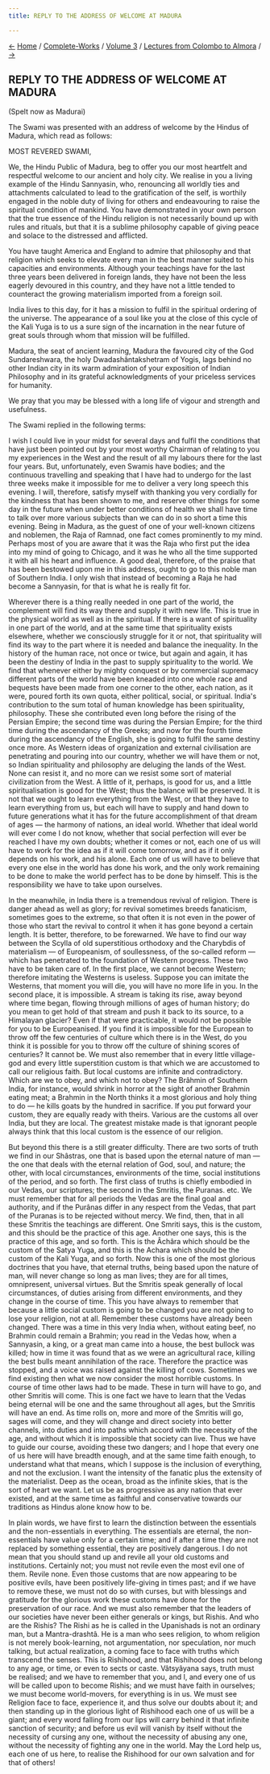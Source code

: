 ```yaml
---
title: REPLY TO THE ADDRESS OF WELCOME AT MADURA

---
```

<div>

[←](reply_to_the_address_of_welcome_at_shivaganga_and_manamadura.htm)
[Home](../../../index.htm) / [Complete-Works](../../complete_works.htm)
/ [Volume 3](../volume_3_contents.htm) / [Lectures from Colombo to
Almora](lectures_from_colombo_to_almora_contents.htm)
/ [→](the_mission_of_the_vedanta.htm)

  

## REPLY TO THE ADDRESS OF WELCOME AT MADURA

(Spelt now as Madurai)

The Swami was presented with an address of welcome by the Hindus of
Madura, which read as follows:

MOST REVERED SWAMI,

We, the Hindu Public of Madura, beg to offer you our most heartfelt and
respectful welcome to our ancient and holy city. We realise in you a
living example of the Hindu Sannyasin, who, renouncing all worldly ties
and attachments calculated to lead to the gratification of the self, is
worthily engaged in the noble duty of living for others and endeavouring
to raise the spiritual condition of mankind. You have demonstrated in
your own person that the true essence of the Hindu religion is not
necessarily bound up with rules and rituals, but that it is a sublime
philosophy capable of giving peace and solace to the distressed and
afflicted.

You have taught America and England to admire that philosophy and that
religion which seeks to elevate every man in the best manner suited to
his capacities and environments. Although your teachings have for the
last three years been delivered in foreign lands, they have not been the
less eagerly devoured in this country, and they have not a little tended
to counteract the growing materialism imported from a foreign soil.

India lives to this day, for it has a mission to fulfil in the spiritual
ordering of the universe. The appearance of a soul like you at the close
of this cycle of the Kali Yuga is to us a sure sign of the incarnation
in the near future of great souls through whom that mission will be
fulfilled.

Madura, the seat of ancient learning, Madura the favoured city of the
God Sundareshwara, the holy Dwadashântakshetram of Yogis, lags behind no
other Indian city in its warm admiration of your exposition of Indian
Philosophy and in its grateful acknowledgments of your priceless
services for humanity.

We pray that you may be blessed with a long life of vigour and strength
and usefulness.

The Swami replied in the following terms:

I wish I could live in your midst for several days and fulfil the
conditions that have just been pointed out by your most worthy Chairman
of relating to you my experiences in the West and the result of all my
labours there for the last four years. But, unfortunately, even Swamis
have bodies; and the continuous travelling and speaking that I have had
to undergo for the last three weeks make it impossible for me to deliver
a very long speech this evening. I will, therefore, satisfy myself with
thanking you very cordially for the kindness that has been shown to me,
and reserve other things for some day in the future when under better
conditions of health we shall have time to talk over more various
subjects than we can do in so short a time this evening. Being in
Madura, as the guest of one of your well-known citizens and noblemen,
the Raja of Ramnad, one fact comes prominently to my mind. Perhaps most
of you are aware that it was the Raja who first put the idea into my
mind of going to Chicago, and it was he who all the time supported it
with all his heart and influence. A good deal, therefore, of the praise
that has been bestowed upon me in this address, ought to go to this
noble man of Southern India. I only wish that instead of becoming a Raja
he had become a Sannyasin, for that is what he is really fit for.

Wherever there is a thing really needed in one part of the world, the
complement will find its way there and supply it with new life. This is
true in the physical world as well as in the spiritual. If there is a
want of spirituality in one part of the world, and at the same time that
spirituality exists elsewhere, whether we consciously struggle for it or
not, that spirituality will find its way to the part where it is needed
and balance the inequality. In the history of the human race, not once
or twice, but again and again, it has been the destiny of India in the
past to supply spirituality to the world. We find that whenever either
by mighty conquest or by commercial supremacy different parts of the
world have been kneaded into one whole race and bequests have been made
from one corner to the other, each nation, as it were, poured forth its
own quota, either political, social, or spiritual. India's contribution
to the sum total of human knowledge has been spirituality, philosophy.
These she contributed even long before the rising of the Persian Empire;
the second time was during the Persian Empire; for the third time during
the ascendancy of the Greeks; and now for the fourth time during the
ascendancy of the English, she is going to fulfil the same destiny once
more. As Western ideas of organization and external civilisation are
penetrating and pouring into our country, whether we will have them or
not, so Indian spirituality and philosophy are deluging the lands of the
West. None can resist it, and no more can we resist some sort of
material civilization from the West. A little of it, perhaps, is good
for us, and a little spiritualisation is good for the West; thus the
balance will be preserved. It is not that we ought to learn everything
from the West, or that they have to learn everything from us, but each
will have to supply and hand down to future generations what it has for
the future accomplishment of that dream of ages — the harmony of
nations, an ideal world. Whether that ideal world will ever come I do
not know, whether that social perfection will ever be reached I have my
own doubts; whether it comes or not, each one of us will have to work
for the idea as if it will come tomorrow, and as if it only depends on
his work, and his alone. Each one of us will have to believe that every
one else in the world has done his work, and the only work remaining to
be done to make the world perfect has to be done by himself. This is the
responsibility we have to take upon ourselves.

In the meanwhile, in India there is a tremendous revival of religion.
There is danger ahead as well as glory; for revival sometimes breeds
fanaticism, sometimes goes to the extreme, so that often it is not even
in the power of those who start the revival to control it when it has
gone beyond a certain length. It is better, therefore, to be forewarned.
We have to find our way between the Scylla of old superstitious
orthodoxy and the Charybdis of materialism — of Europeanism, of
soullessness, of the so-called reform — which has penetrated to the
foundation of Western progress. These two have to be taken care of. In
the first place, we cannot become Western; therefore imitating the
Westerns is useless. Suppose you can imitate the Westerns, that moment
you will die, you will have no more life in you. In the second place, it
is impossible. A stream is taking its rise, away beyond where time
began, flowing through millions of ages of human history; do you mean to
get hold of that stream and push it back to its source, to a Himalayan
glacier? Even if that were practicable, it would not be possible for you
to be Europeanised. If you find it is impossible for the European to
throw off the few centuries of culture which there is in the West, do
you think it is possible for you to throw off the culture of shining
scores of centuries? It cannot be. We must also remember that in every
little village-god and every little superstition custom is that which we
are accustomed to call our religious faith. But local customs are
infinite and contradictory. Which are we to obey, and which not to obey?
The Brâhmin of Southern India, for instance, would shrink in horror at
the sight of another Brahmin eating meat; a Brahmin in the North thinks
it a most glorious and holy thing to do — he kills goats by the hundred
in sacrifice. If you put forward your custom, they are equally ready
with theirs. Various are the customs all over India, but they are local.
The greatest mistake made is that ignorant people always think that this
local custom is the essence of our religion.

But beyond this there is a still greater difficulty. There are two sorts
of truth we find in our Shâstras, one that is based upon the eternal
nature of man — the one that deals with the eternal relation of God,
soul, and nature; the other, with local circumstances, environments of
the time, social institutions of the period, and so forth. The first
class of truths is chiefly embodied in our Vedas, our scriptures; the
second in the Smritis, the Puranas. etc. We must remember that for all
periods the Vedas are the final goal and authority, and if the Purânas
differ in any respect from the Vedas, that part of the Puranas is to be
rejected without mercy. We find, then, that in all these Smritis the
teachings are different. One Smriti says, this is the custom, and this
should be the practice of this age. Another one says, this is the
practice of this age, and so forth. This is the Âchâra which should be
the custom of the Satya Yuga, and this is the Achara which should be the
custom of the Kali Yuga, and so forth. Now this is one of the most
glorious doctrines that you have, that eternal truths, being based upon
the nature of man, will never change so long as man lives; they are for
all times, omnipresent, universal virtues. But the Smritis speak
generally of local circumstances, of duties arising from different
environments, and they change in the course of time. This you have
always to remember that because a little social custom is going to be
changed you are not going to lose your religion, not at all. Remember
these customs have already been changed. There was a time in this very
India when, without eating beef, no Brahmin could remain a Brahmin; you
read in the Vedas how, when a Sannyasin, a king, or a great man came
into a house, the best bullock was killed; how in time it was found that
as we were an agricultural race, killing the best bulls meant
annihilation of the race. Therefore the practice was stopped, and a
voice was raised against the killing of cows. Sometimes we find existing
then what we now consider the most horrible customs. In course of time
other laws had to be made. These in turn will have to go, and other
Smritis will come. This is one fact we have to learn that the Vedas
being eternal will be one and the same throughout all ages, but the
Smritis will have an end. As time rolls on, more and more of the Smritis
will go, sages will come, and they will change and direct society into
better channels, into duties and into paths which accord with the
necessity of the age, and without which it is impossible that society
can live. Thus we have to guide our course, avoiding these two dangers;
and I hope that every one of us here will have breadth enough, and at
the same time faith enough, to understand what that means, which I
suppose is the inclusion of everything, and not the exclusion. I want
the intensity of the fanatic plus the extensity of the materialist. Deep
as the ocean, broad as the infinite skies, that is the sort of heart we
want. Let us be as progressive as any nation that ever existed, and at
the same time as faithful and conservative towards our traditions as
Hindus alone know how to be.

In plain words, we have first to learn the distinction between the
essentials and the non-essentials in everything. The essentials are
eternal, the non-essentials have value only for a certain time; and if
after a time they are not replaced by something essential, they are
positively dangerous. I do not mean that you should stand up and revile
all your old customs and institutions. Certainly not; you must not
revile even the most evil one of them. Revile none. Even those customs
that are now appearing to be positive evils, have been positively
life-giving in times past; and if we have to remove these, we must not
do so with curses, but with blessings and gratitude for the glorious
work these customs have done for the preservation of our race. And we
must also remember that the leaders of our societies have never been
either generals or kings, but Rishis. And who are the Rishis? The Rishi
as he is called in the Upanishads is not an ordinary man, but a
Mantra-drashtâ. He is a man who sees religion, to whom religion is not
merely book-learning, not argumentation, nor speculation, nor much
talking, but actual realization, a coming face to face with truths which
transcend the senses. This is Rishihood, and that Rishihood does not
belong to any age, or time, or even to sects or caste. Vâtsyâyana says,
truth must be realised; and we have to remember that you, and I, and
every one of us will be called upon to become Rishis; and we must have
faith in ourselves; we must become world-movers, for everything is in
us. We must see Religion face to face, experience it, and thus solve our
doubts about it; and then standing up in the glorious light of Rishihood
each one of us will be a giant; and every word falling from our lips
will carry behind it that infinite sanction of security; and before us
evil will vanish by itself without the necessity of cursing any one,
without the necessity of abusing any one, without the necessity of
fighting any one in the world. May the Lord help us, each one of us
here, to realise the Rishihood for our own salvation and for that of
others!

</div>

